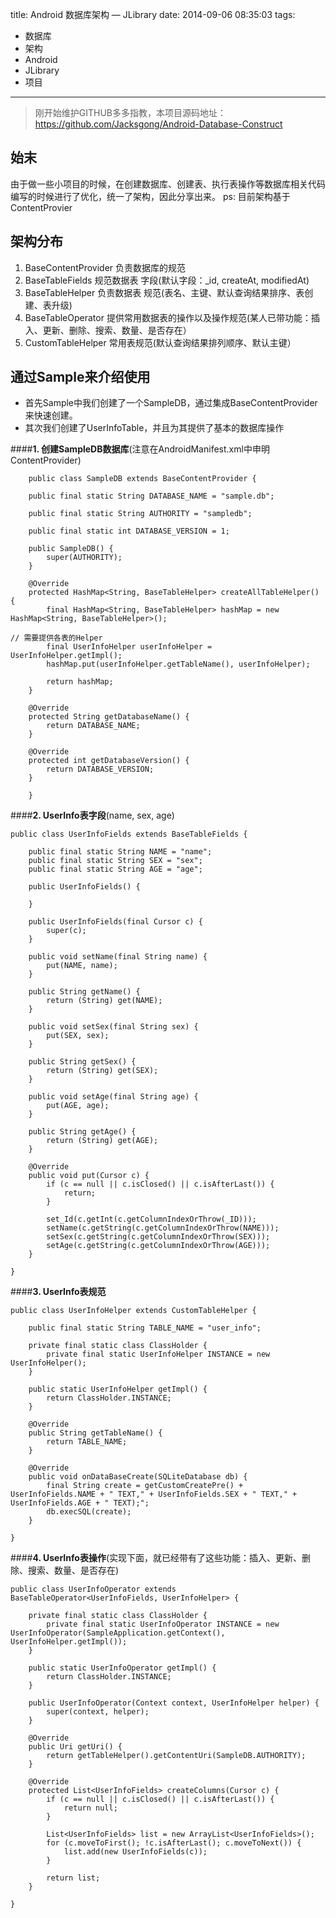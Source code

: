 title: Android 数据库架构 — JLibrary
date: 2014-09-06 08:35:03
tags:
- 数据库
- 架构
- Android
- JLibrary
- 项目

---

> 刚开始维护GITHUB多多指教，本项目源码地址：https://github.com/Jacksgong/Android-Database-Construct

始末
-------

由于做一些小项目的时候，在创建数据库、创建表、执行表操作等数据库相关代码编写的时候进行了优化，统一了架构，因此分享出来。
ps: 目前架构基于ContentProvier

<!--more-->
架构分布
-------

 1. BaseContentProvider  负责数据库的规范
 2. BaseTableFields 规范数据表 字段(默认字段：_id, createAt, modifiedAt)
 3. BaseTableHelper 负责数据表 规范(表名、主键、默认查询结果排序、表创建、表升级)
 4. BaseTableOperator 提供常用数据表的操作以及操作规范(某人已带功能：插入、更新、删除、搜索、数量、是否存在）
 5. CustomTableHelper 常用表规范(默认查询结果排列顺序、默认主键）

通过Sample来介绍使用
-------

 - 首先Sample中我们创建了一个SampleDB，通过集成BaseContentProvider来快速创建。
 - 其次我们创建了UserInfoTable，并且为其提供了基本的数据库操作


####**1. 创建SampleDB数据库**(注意在AndroidManifest.xml中申明ContentProvider)

    	public class SampleDB extends BaseContentProvider {
    
    	public final static String DATABASE_NAME = "sample.db";
    
    	public final static String AUTHORITY = "sampledb";
    
    	public final static int DATABASE_VERSION = 1;
    
    	public SampleDB() {
    		super(AUTHORITY);
    	}
    
    	@Override
    	protected HashMap<String, BaseTableHelper> createAllTableHelper() {
    		final HashMap<String, BaseTableHelper> hashMap = new HashMap<String, BaseTableHelper>();
    
    // 需要提供各表的Helper
    		final UserInfoHelper userInfoHelper = UserInfoHelper.getImpl();
    		hashMap.put(userInfoHelper.getTableName(), userInfoHelper);
    
    		return hashMap;
    	}
    
    	@Override
    	protected String getDatabaseName() {
    		return DATABASE_NAME;
    	}
    
    	@Override
    	protected int getDatabaseVersion() {
    		return DATABASE_VERSION;
    	}
    
	    }

####**2. UserInfo表字段**(name, sex, age)

    public class UserInfoFields extends BaseTableFields {
    
    	public final static String NAME = "name";
    	public final static String SEX = "sex";
    	public final static String AGE = "age";
    
    	public UserInfoFields() {
    
    	}
    
    	public UserInfoFields(final Cursor c) {
    		super(c);
    	}
    
    	public void setName(final String name) {
    		put(NAME, name);
    	}
    
    	public String getName() {
    		return (String) get(NAME);
    	}
    
    	public void setSex(final String sex) {
    		put(SEX, sex);
    	}
    
    	public String getSex() {
    		return (String) get(SEX);
    	}
    
    	public void setAge(final String age) {
    		put(AGE, age);
    	}
    
    	public String getAge() {
    		return (String) get(AGE);
    	}
    
    	@Override
    	public void put(Cursor c) {
    		if (c == null || c.isClosed() || c.isAfterLast()) {
    			return;
    		}
    
    		set_Id(c.getInt(c.getColumnIndexOrThrow(_ID)));
    		setName(c.getString(c.getColumnIndexOrThrow(NAME)));
    		setSex(c.getString(c.getColumnIndexOrThrow(SEX)));
    		setAge(c.getString(c.getColumnIndexOrThrow(AGE)));
    	}
    
    }

####**3. UserInfo表规范**

    public class UserInfoHelper extends CustomTableHelper {
    
    	public final static String TABLE_NAME = "user_info";
    
    	private final static class ClassHolder {
    		private final static UserInfoHelper INSTANCE = new UserInfoHelper();
    	}
    
    	public static UserInfoHelper getImpl() {
    		return ClassHolder.INSTANCE;
    	}
    
    	@Override
    	public String getTableName() {
    		return TABLE_NAME;
    	}
    
    	@Override
    	public void onDataBaseCreate(SQLiteDatabase db) {
    		final String create = getCustomCreatePre() + UserInfoFields.NAME + " TEXT," + UserInfoFields.SEX + " TEXT," + UserInfoFields.AGE + " TEXT);";
    		db.execSQL(create);
    	}
    
    }

####**4. UserInfo表操作**(实现下面，就已经带有了这些功能：插入、更新、删除、搜索、数量、是否存在)

    public class UserInfoOperator extends BaseTableOperator<UserInfoFields, UserInfoHelper> {
    
    	private final static class ClassHolder {
    		private final static UserInfoOperator INSTANCE = new UserInfoOperator(SampleApplication.getContext(), UserInfoHelper.getImpl());
    	}
    
    	public static UserInfoOperator getImpl() {
    		return ClassHolder.INSTANCE;
    	}
    
    	public UserInfoOperator(Context context, UserInfoHelper helper) {
    		super(context, helper);
    	}
    
    	@Override
    	public Uri getUri() {
    		return getTableHelper().getContentUri(SampleDB.AUTHORITY);
    	}
    
    	@Override
    	protected List<UserInfoFields> createColumns(Cursor c) {
    		if (c == null || c.isClosed() || c.isAfterLast()) {
    			return null;
    		}
    
    		List<UserInfoFields> list = new ArrayList<UserInfoFields>();
    		for (c.moveToFirst(); !c.isAfterLast(); c.moveToNext()) {
    			list.add(new UserInfoFields(c));
    		}
    
    		return list;
    	}
    
    }
